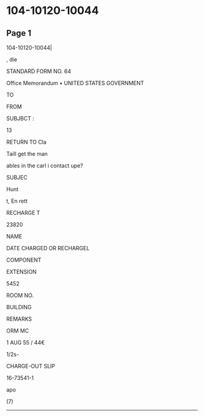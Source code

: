 # 104-10120-10044

## Page 1

104-10120-10044|

, die

STANDARD FORM NO. 64

Office Memorandum • UNITED STATES GOVERNMENT

TO

FROM

SUBJBCT :

13

RETURN TO Cla

Taill get the man

ables in the carl i contact upe?

SUBJEC

Hunt

t, En rett

RECHARGE T

23820

NAME

DATE CHARGED OR RECHARGEL

COMPONENT

EXTENSION

5452

ROOM NO.

BUILDING

REMARKS

ORM MC

1 AUG 55 / 44€

1/2s-

CHARGE-OUT SLIP

16-73541-1

apo

(7)

---


